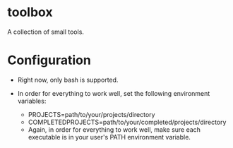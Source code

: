 # toolbox
A collection of small tools.

# Configuration

* Right now, only bash is supported.

* In order for everything to work well, set the following environment variables:
    * PROJECTS=path/to/your/projects/directory
    * COMPLETEDPROJECTS=path/to/your/completed/projects/directory
    * Again, in order for everything to work well, make sure each executable is in your user's PATH environment variable.